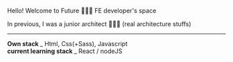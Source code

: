 <p> Hello! Welcome to Future 🧑🏻‍💻 FE developer's space </p>
<p> In previous, I was a junior architect 👩🏻‍🚀 (real architecture stuffs)
<hr>
<strong> Own stack </strong>
<span> _ Html, Css(+Sass), Javascript </span>
</br>
<strong> current learning stack </strong>
<span> _ React / nodeJS <span>

